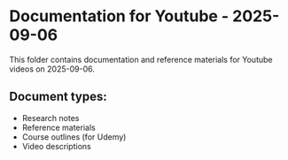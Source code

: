 # Documentation for Youtube - 2025-09-06

This folder contains documentation and reference materials for Youtube videos on 2025-09-06.

## Document types:
- Research notes
- Reference materials
- Course outlines (for Udemy)
- Video descriptions
